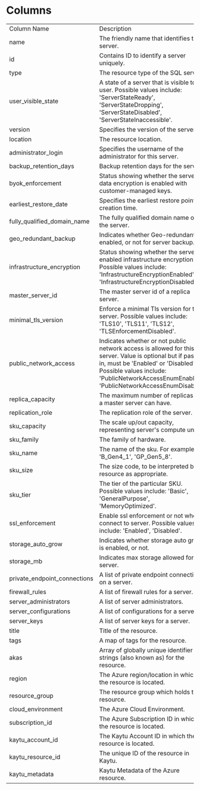 # Columns  

<table>
	<tr><td>Column Name</td><td>Description</td></tr>
	<tr><td>name</td><td>The friendly name that identifies the server.</td></tr>
	<tr><td>id</td><td>Contains ID to identify a server uniquely.</td></tr>
	<tr><td>type</td><td>The resource type of the SQL server.</td></tr>
	<tr><td>user_visible_state</td><td>A state of a server that is visible to user. Possible values include: 'ServerStateReady', 'ServerStateDropping', 'ServerStateDisabled', 'ServerStateInaccessible'.</td></tr>
	<tr><td>version</td><td>Specifies the version of the server.</td></tr>
	<tr><td>location</td><td>The resource location.</td></tr>
	<tr><td>administrator_login</td><td>Specifies the username of the administrator for this server.</td></tr>
	<tr><td>backup_retention_days</td><td>Backup retention days for the server.</td></tr>
	<tr><td>byok_enforcement</td><td>Status showing whether the server data encryption is enabled with customer-managed keys.</td></tr>
	<tr><td>earliest_restore_date</td><td>Specifies the earliest restore point creation time.</td></tr>
	<tr><td>fully_qualified_domain_name</td><td>The fully qualified domain name of the server.</td></tr>
	<tr><td>geo_redundant_backup</td><td>Indicates whether Geo-redundant is enabled, or not for server backup.</td></tr>
	<tr><td>infrastructure_encryption</td><td>Status showing whether the server enabled infrastructure encryption. Possible values include: 'InfrastructureEncryptionEnabled', 'InfrastructureEncryptionDisabled'.</td></tr>
	<tr><td>master_server_id</td><td>The master server id of a replica server.</td></tr>
	<tr><td>minimal_tls_version</td><td>Enforce a minimal Tls version for the server. Possible values include: 'TLS10', 'TLS11', 'TLS12', 'TLSEnforcementDisabled'.</td></tr>
	<tr><td>public_network_access</td><td>Indicates whether or not public network access is allowed for this server. Value is optional but if passed in, must be 'Enabled' or 'Disabled'. Possible values include: 'PublicNetworkAccessEnumEnabled', 'PublicNetworkAccessEnumDisabled'.</td></tr>
	<tr><td>replica_capacity</td><td>The maximum number of replicas that a master server can have.</td></tr>
	<tr><td>replication_role</td><td>The replication role of the server.</td></tr>
	<tr><td>sku_capacity</td><td>The scale up/out capacity, representing server's compute units.</td></tr>
	<tr><td>sku_family</td><td>The family of hardware.</td></tr>
	<tr><td>sku_name</td><td>The name of the sku. For example: 'B_Gen4_1', 'GP_Gen5_8'.</td></tr>
	<tr><td>sku_size</td><td>The size code, to be interpreted by resource as appropriate.</td></tr>
	<tr><td>sku_tier</td><td>The tier of the particular SKU. Possible values include: 'Basic', 'GeneralPurpose', 'MemoryOptimized'.</td></tr>
	<tr><td>ssl_enforcement</td><td>Enable ssl enforcement or not when connect to server. Possible values include: 'Enabled', 'Disabled'.</td></tr>
	<tr><td>storage_auto_grow</td><td>Indicates whether storage auto grow is enabled, or not.</td></tr>
	<tr><td>storage_mb</td><td>Indicates max storage allowed for a server.</td></tr>
	<tr><td>private_endpoint_connections</td><td>A list of private endpoint connections on a server.</td></tr>
	<tr><td>firewall_rules</td><td>A list of firewall rules for a server.</td></tr>
	<tr><td>server_administrators</td><td>A list of server administrators.</td></tr>
	<tr><td>server_configurations</td><td>A list of configurations for a server.</td></tr>
	<tr><td>server_keys</td><td>A list of server keys for a server.</td></tr>
	<tr><td>title</td><td>Title of the resource.</td></tr>
	<tr><td>tags</td><td>A map of tags for the resource.</td></tr>
	<tr><td>akas</td><td>Array of globally unique identifier strings (also known as) for the resource.</td></tr>
	<tr><td>region</td><td>The Azure region/location in which the resource is located.</td></tr>
	<tr><td>resource_group</td><td>The resource group which holds this resource.</td></tr>
	<tr><td>cloud_environment</td><td>The Azure Cloud Environment.</td></tr>
	<tr><td>subscription_id</td><td>The Azure Subscription ID in which the resource is located.</td></tr>
	<tr><td>kaytu_account_id</td><td>The Kaytu Account ID in which the resource is located.</td></tr>
	<tr><td>kaytu_resource_id</td><td>The unique ID of the resource in Kaytu.</td></tr>
	<tr><td>kaytu_metadata</td><td>Kaytu Metadata of the Azure resource.</td></tr>
</table>